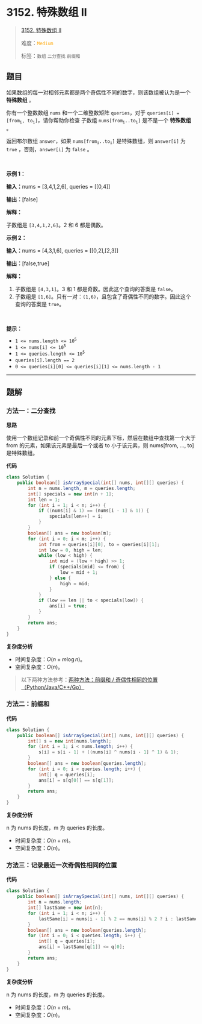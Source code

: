 # 3152. 特殊数组 II

> [3152. 特殊数组 II](https://leetcode.cn/problems/special-array-ii/)
>
> 难度：<font color=orange>`Medium`</font>
>
> 标签：`数组` `二分查找` `前缀和`

## 题目

<p>如果数组的每一对相邻元素都是两个奇偶性不同的数字，则该数组被认为是一个 <strong>特殊数组</strong> 。</p>

<p>你有一个整数数组 <code>nums</code> 和一个二维整数矩阵 <code>queries</code>，对于 <code>queries[i] = [from<sub>i</sub>, to<sub>i</sub>]</code>，请你帮助你检查 <span data-keyword="subarray">子数组</span> <code>nums[from<sub>i</sub>..to<sub>i</sub>]</code> 是不是一个 <strong>特殊数组 </strong>。</p>

<p>返回布尔数组 <code>answer</code>，如果 <code>nums[from<sub>i</sub>..to<sub>i</sub>]</code> 是特殊数组，则 <code>answer[i]</code> 为 <code>true</code> ，否则，<code>answer[i]</code> 为 <code>false</code> 。</p>

<p>&nbsp;</p>

<p><strong class="example">示例 1：</strong></p>

<div class="example-block">
<p><strong>输入：</strong><span class="example-io">nums = [3,4,1,2,6], queries = [[0,4]]</span></p>

<p><strong>输出：</strong><span class="example-io">[false]</span></p>

<p><strong>解释：</strong></p>

<p>子数组是 <code>[3,4,1,2,6]</code>。2 和 6 都是偶数。</p>
</div>

<p><strong class="example">示例 2：</strong></p>

<div class="example-block">
<p><strong>输入：</strong><span class="example-io">nums = [4,3,1,6], queries = [[0,2],[2,3]]</span></p>

<p><strong>输出：</strong><span class="example-io">[false,true]</span></p>

<p><strong>解释：</strong></p>

<ol>
	<li>子数组是 <code>[4,3,1]</code>。3 和 1 都是奇数。因此这个查询的答案是 <code>false</code>。</li>
	<li>子数组是 <code>[1,6]</code>。只有一对：<code>(1,6)</code>，且包含了奇偶性不同的数字。因此这个查询的答案是 <code>true</code>。</li>
</ol>
</div>

<p>&nbsp;</p>

<p><strong>提示：</strong></p>

<ul>
	<li><code>1 &lt;= nums.length &lt;= 10<sup>5</sup></code></li>
	<li><code>1 &lt;= nums[i] &lt;= 10<sup>5</sup></code></li>
	<li><code>1 &lt;= queries.length &lt;= 10<sup>5</sup></code></li>
	<li><code>queries[i].length == 2</code></li>
	<li><code>0 &lt;= queries[i][0] &lt;= queries[i][1] &lt;= nums.length - 1</code></li>
</ul>


--------------------

## 题解

### 方法一：二分查找

**思路**

使用一个数组记录和前一个奇偶性不同的元素下标，然后在数组中查找第一个大于 from 的元素，如果该元素是最后一个或者 to 小于该元素，则 nums[from, ..., to] 是特殊数组。

**代码**

```java
class Solution {
    public boolean[] isArraySpecial(int[] nums, int[][] queries) {
        int n = nums.length, m = queries.length;
        int[] specials = new int[n + 1];
        int len = 1;
        for (int i = 1; i < n; i++) {
            if ((nums[i] & 1) == (nums[i - 1] & 1)) {
                specials[len++] = i;
            }
        }
        boolean[] ans = new boolean[m];
        for (int i = 0; i < m; i++) {
            int from = queries[i][0], to = queries[i][1];
            int low = 0, high = len;
            while (low < high) {
                int mid = (low + high) >> 1;
                if (specials[mid] <= from) {
                    low = mid + 1;
                } else {
                    high = mid;
                }
            }
            if (low == len || to < specials[low]) {
                ans[i] = true;
            }
        }
        return ans;
    }
}
```

**复杂度分析**

- 时间复杂度：$O(n + m \log n)$。
- 空间复杂度：$O(n)$​。



> 以下两种方法参考：[两种方法：前缀和 / 奇偶性相同的位置（Python/Java/C++/Go）](https://leetcode.cn/problems/special-array-ii/solutions/2782830/qian-zhui-he-wei-yun-suan-pythonjavacgo-3pvya)

### 方法二：前缀和

**代码**

```java
class Solution {
    public boolean[] isArraySpecial(int[] nums, int[][] queries) {
        int[] s = new int[nums.length];
        for (int i = 1; i < nums.length; i++) {
            s[i] = s[i - 1] + ((nums[i] ^ nums[i - 1] ^ 1) & 1);
        }
        boolean[] ans = new boolean[queries.length];
        for (int i = 0; i < queries.length; i++) {
            int[] q = queries[i];
            ans[i] = s[q[0]] == s[q[1]];
        }
        return ans;
    }
}
```

**复杂度分析**

n 为 nums 的长度，m 为 queries 的长度。

- 时间复杂度：$O(n + m)$。
- 空间复杂度：$O(n)$​。

### 方法三：记录最近一次奇偶性相同的位置

**代码**

```java
class Solution {
    public boolean[] isArraySpecial(int[] nums, int[][] queries) {
        int n = nums.length;
        int[] lastSame = new int[n];
        for (int i = 1; i < n; i++) {
            lastSame[i] = nums[i - 1] % 2 == nums[i] % 2 ? i : lastSame[i - 1];
        }
        boolean[] ans = new boolean[queries.length];
        for (int i = 0; i < queries.length; i++) {
            int[] q = queries[i];
            ans[i] = lastSame[q[1]] <= q[0];
        }
        return ans;
    }
}
```

**复杂度分析**

n 为 nums 的长度，m 为 queries 的长度。

- 时间复杂度：$O(n + m)$。
- 空间复杂度：$O(n)$​。
